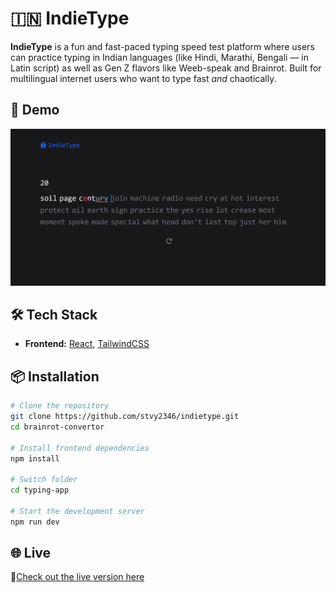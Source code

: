 # 🇮🇳 IndieType

**IndieType** is a fun and fast-paced typing speed test platform where users can practice typing in Indian languages (like Hindi, Marathi, Bengali — in Latin script) as well as Gen Z flavors like Weeb-speak and Brainrot. Built for multilingual internet users who want to type fast *and* chaotically.



## 📸 Demo

![IndieType Demo](indietype.png)  


## 🛠️ Tech Stack

- **Frontend:** [React](https://reactjs.org/), [TailwindCSS](https://tailwindcss.com/)


## 📦 Installation

```bash
# Clone the repository
git clone https://github.com/stvy2346/indietype.git
cd brainrot-convertor

# Install frontend dependencies
npm install

# Switch folder
cd typing-app

# Start the development server
npm run dev
```

## 🌐 Live
🚀[Check out the live version here](https://indietype.netlify.app/)

